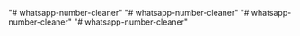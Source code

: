 "# whatsapp-number-cleaner" 
"# whatsapp-number-cleaner" 
"# whatsapp-number-cleaner" 
"# whatsapp-number-cleaner" 
